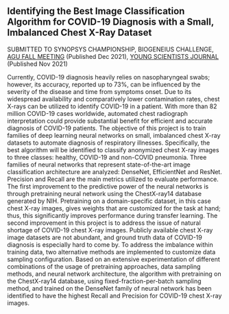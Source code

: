 ## Identifying the Best Image Classification Algorithm for COVID-19 Diagnosis with a Small, Imbalanced Chest X-Ray Dataset
SUBMITTED TO SYNOPSYS CHAMPIONSHIP, BIOGENEIUS CHALLENGE, [AGU FALL MEETING](https://agu.confex.com/agu/fm21/meetingapp.cgi/Paper/805883) (Published Dec 2021), [YOUNG SCIENTISTS JOURNAL](https://ysjournal.com/covid-19/identifying-the-best-image-classification-algorithm-for-covid-19-diagnosis-with-a-small-imbalanced-chest-x-ray-dataset/) (Published Nov 2021)

Currently, COVID-19 diagnosis heavily relies on nasopharyngeal swabs; however, its accuracy, reported up to 73%, can be influenced by the severity of the disease and time from symptoms onset. Due to its widespread availability and comparatively lower contamination rates, chest X-rays can be utilized to identify COVID-19 in a patient. With more than 82 million COVID-19 cases worldwide, automated chest radiograph interpretation could provide substantial benefit for efficient and accurate diagnosis of COVID-19 patients. The objective of this project is to train families of deep learning neural networks on small, imbalanced chest X-ray datasets to automate diagnosis of respiratory illnesses. Specifically, the best algorithm will be identified to classify anonymized chest X-ray images to three classes: healthy, COVID-19 and non-COVID pneumonia. Three families of neural networks that represent state-of-the-art image classification architecture are analyzed: DenseNet, EfficientNet and ResNet. Precision and Recall are the main metrics utilized to evaluate performance. The first improvement to the predictive power of the neural networks is through pretraining neural network using the ChestX-ray14 database generated by NIH. Pretraining on a domain-specific dataset, in this case chest X-ray images, gives weights that are customized for the task at hand; thus, this significantly improves performance during transfer learning. The second improvement in this project is to address the issue of natural shortage of COVID-19 chest X-ray images. Publicly available chest X-ray image datasets are not abundant, and ground truth data of COVID-19 diagnosis is especially hard to come by. To address the imbalance within training data, two alternative methods are implemented to customize data sampling configuration. Based on an extensive experimentation of different combinations of the usage of pretraining approaches, data sampling methods, and neural network architecture, the algorithm with pretraining on the ChestX-ray14 database, using fixed-fraction-per-batch sampling method, and trained on the DenseNet family of neural network has been identified to have the highest Recall and Precision for COVID-19 chest X-ray images.